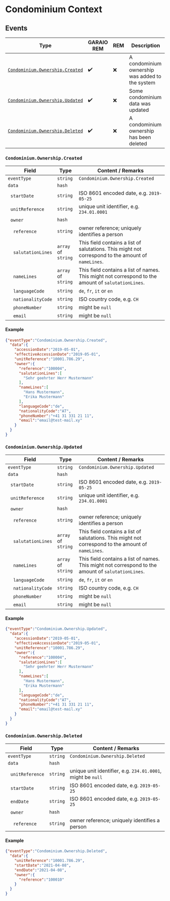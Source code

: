 # Condominium Context

## Events

Type | GARAIO REM | REM | Description
---|---|---|---
[`Condominium.Ownership.Created`](#condominiumownershipcreated) | :heavy_check_mark: | :x: | A condominium ownership was added to the system
[`Condominium.Ownership.Updated`](#condominiumownershipupdated) | :heavy_check_mark: | :x: | Some condominium data was updated
[`Condominium.Ownership.Deleted`](#condominiumownershipdeleted) | :heavy_check_mark: | :x: | A condominium ownership has been deleted

### `Condominium.Ownership.Created`

Field | Type | Content / Remarks
---|---|---
`eventType` | `string` | `Condominium.Ownership.Created`
`data` | `hash` |
&nbsp;&nbsp;`startDate` | `string` | ISO 8601 encoded date, e.g. `2019-05-25`
&nbsp;&nbsp;`unitReference` | `string` | unique unit identifier, e.g. `234.01.0001`
&nbsp;&nbsp;`owner` | `hash` |
&nbsp;&nbsp;&nbsp;&nbsp;`reference` | `string` | owner reference; uniquely identifies a person
&nbsp;&nbsp;&nbsp;&nbsp;`salutationLines` | `array` of `string` | This field contains a list of salutations. This might not correspond to the amount of `nameLines`. |
&nbsp;&nbsp;&nbsp;&nbsp;`nameLines` | `array` of `string` | This field contains a list of names. This might not correspond to the amount of `salutationLines`. |
&nbsp;&nbsp;&nbsp;&nbsp;`languageCode` | `string` | `de`, `fr`, `it` or `en`
&nbsp;&nbsp;&nbsp;&nbsp;`nationalityCode` | `string` | ISO country code, e.g. `CH`
&nbsp;&nbsp;&nbsp;&nbsp;`phoneNumber` | `string` | might be `null`
&nbsp;&nbsp;&nbsp;&nbsp;`email` | `string` | might be `null`

#### Example

```json
{"eventType":"Condominium.Ownership.Created",
  "data":{
    "accessionDate":"2019-05-01",
    "effectiveAccessionDate":"2019-05-01",
    "unitReference":"10001.786.29",
    "owner":{
      "reference":"100004",
      "salutationLines":[
        "Sehr geehrter Herr Mustermann"
      ],
      "nameLines":[
        "Hans Mustermann",
        "Erika Mustermann"
      ],
      "languageCode":"de",
      "nationalityCode":"AT",
      "phoneNumber":"+41 31 331 21 11",
      "email":"email@test-mail.xy"
    }
  }
}
```

### `Condominium.Ownership.Updated`

Field | Type | Content / Remarks
---|---|---
`eventType` | `string` | `Condominium.Ownership.Updated`
`data` | `hash` |
&nbsp;&nbsp;`startDate` | `string` | ISO 8601 encoded date, e.g. `2019-05-25`
&nbsp;&nbsp;`unitReference` | `string` | unique unit identifier, e.g. `234.01.0001`
&nbsp;&nbsp;`owner` | `hash` |
&nbsp;&nbsp;&nbsp;&nbsp;`reference` | `string` | owner reference; uniquely identifies a person
&nbsp;&nbsp;&nbsp;&nbsp;`salutationLines` | `array` of `string` | This field contains a list of salutations. This might not correspond to the amount of `nameLines`. |
&nbsp;&nbsp;&nbsp;&nbsp;`nameLines` | `array` of `string` | This field contains a list of names. This might not correspond to the amount of `salutationLines`. |
&nbsp;&nbsp;&nbsp;&nbsp;`languageCode` | `string` | `de`, `fr`, `it` or `en`
&nbsp;&nbsp;&nbsp;&nbsp;`nationalityCode` | `string` | ISO country code, e.g. `CH`
&nbsp;&nbsp;&nbsp;&nbsp;`phoneNumber` | `string` | might be `null`
&nbsp;&nbsp;&nbsp;&nbsp;`email` | `string` | might be `null`

#### Example

```json
{"eventType":"Condominium.Ownership.Updated",
  "data":{
    "accessionDate":"2019-05-01",
    "effectiveAccessionDate":"2019-05-01",
    "unitReference":"10001.786.29",
    "owner":{
      "reference":"100004",
      "salutationLines":[
        "Sehr geehrter Herr Mustermann"
      ],
      "nameLines":[
        "Hans Mustermann",
        "Erika Mustermann"
      ],
      "languageCode":"de",
      "nationalityCode":"AT",
      "phoneNumber":"+41 31 331 21 11",
      "email":"email@test-mail.xy"
    }
  }
}
```

### `Condominium.Ownership.Deleted`

Field | Type | Content / Remarks
---|---|---
`eventType` | `string` | `Condominium.Ownership.Deleted`
`data` | `hash` |
&nbsp;&nbsp;`unitReference` | `string` | unique unit identifier, e.g. `234.01.0001`, might be `null`
&nbsp;&nbsp;`startDate` | `string` | ISO 8601 encoded date, e.g. `2019-05-25`
&nbsp;&nbsp;`endDate` | `string` | ISO 8601 encoded date, e.g. `2019-05-25`
&nbsp;&nbsp;`owner` | `hash` |
&nbsp;&nbsp;&nbsp;&nbsp;`reference` | `string` | owner reference; uniquely identifies a person

#### Example

```json
{"eventType":"Condominium.Ownership.Deleted",
  "data":{
    "unitReference":"10001.786.29",
    "startDate":"2021-04-08",
    "endDate":"2021-04-08",
    "owner":{
      "reference":"100010"
    }
  }
}
```